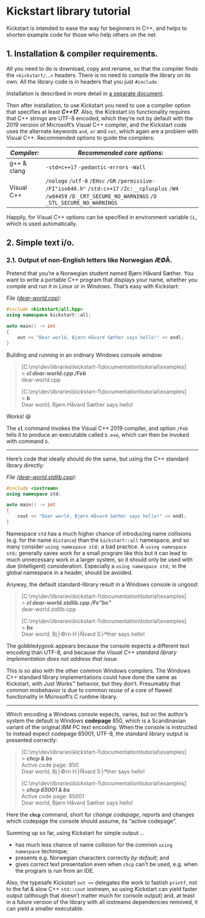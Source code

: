 # Kickstart library tutorial

Kickstart is intended to ease the way for beginners in C++, and helps to shorten example code for those who help others on the net.

## 1. Installation & compiler requirements.

All you need to do is download, copy and rename, so that the compiler finds the `<kickstart/`&hellip;`>` headers. There is no need to compile the library on its own. All the library code is in headers that you just `#include`.

Installation is described in more detail in [a separate document](../../source/examples/hello-world.md).

Then after installation, to use Kickstart you need to use a compiler option that specifies at least ***C++17***. Also, the Kickstart i/o functionality requires that C++ strings are UTF-8 encoded, which they’re not by default with the 2019 version of Microsoft’s Visual C++ compiler, and the Kickstart code uses the alternate keywords `and`, `or` and `not`, which again are a problem with Visual C++. Recommended options to guide the compilers:

| *Compiler:* | *Recommended core options:* |
|-|-|
| g++ &amp; clang | `-std=c++17` `-pedantic-errors` `-Wall` |
| Visual C++ | `/nologo` `/utf-8` `/EHsc` `/GR` `/permissive-` `/FI"iso646.h"` `/std:c++17` `/Zc:__cplusplus` `/W4` `/wd4459` `/D` `_CRT_SECURE_NO_WARNINGS` `/D` `_STL_SECURE_NO_WARNINGS` |

Happily, for Visual C++ options can be specified in environment variable `CL`, which is used automatically.


## 2. Simple text i/o.

### 2.1. Output of non-English letters like Norwegian ÆØÅ.

Pretend that you’re a Norwegian student named Bjørn Håvard Sæther. You want to write a portable C++ program that displays your name, whether you compile and run it in Linux or in Windows. That’s easy with Kickstart:

*File ([dear-world.cpp](examples/dear-world.cpp)):*
~~~cpp
#include <kickstart/all.hpp>
using namespace kickstart::all;

auto main() -> int
{
    out << "Dear world, Bjørn Håvard Sæther says hello!" << endl;
}
~~~

Building and running in an ordinary Windows console window:

> [C:\my\dev\libraries\kickstart-1\documentation\tutorial\examples]  
> \> ***cl dear-world.cpp /Feb***  
> dear-world.cpp
> 
> [C:\my\dev\libraries\kickstart-1\documentation\tutorial\examples]  
> \> ***b***  
> Dear world, Bjørn Håvard Sæther says hello!

Works! 😃

The **`cl`** command invokes the Visual C++ 2019 compiler, and option `/Feb` tells it to produce an executable called `b.exe`, which can then be invoked with command `b`.

---

Here’s code that ideally should do the same, but using the C++ standard library directly:

*File ([dear-world.stdlib.cpp](examples/dear-world.stdlib.cpp)):*
~~~cpp
#include <iostream>
using namespace std;

auto main() -> int
{
    cout << "Dear world, Bjørn Håvard Sæther says hello!" << endl;
}
~~~

Namespace `std` has a much higher chance of introducing name collisions (e.g. for the name `distance`) than the `kickstart::all` namespace, and so many consider `using namespace std;` a bad practice. A `using namespace std;` generally saves work for a small program like this but it can lead to much unnecessary work in a larger system, so it should only be used with due (intelligent) consideration. Especially a `using namespace std;` in the global namespace in a header, should be avoided.

Anyway, the default standard-library result in a Windows console is ungood:

> [C:\my\dev\libraries\kickstart-1\documentation\tutorial\examples]  
> \> ***cl dear-world.stdlib.cpp /Fe"bs"***  
> dear-world.stdlib.cpp  
> 
> [C:\my\dev\libraries\kickstart-1\documentation\tutorial\examples]  
> \> ***bs***  
> Dear world, Bj├©rn H├Ñvard S├ªther says hello!

The gobbledygook appears because the console expects a different text encoding than UTF-8, and because *the Visual C++ standard library implementation does not address that issue*.

This is so also with the other common Windows compilers. The Windows C++ standard library implementations could have done the same as Kickstart, with Just Works&trade; behavior, but they don’t. Presumably that common misbehavior is due to common *reuse* of a core of flawed functionality in Microsoft’s C runtime library.

---

Which encoding a Windows console expects, varies, but on the author’s system the default is Windows **codepage** 850, which is a Scandinavian variant of the original IBM PC text encoding. When the console is instructed to instead expect codepage 65001, UTF-8, the standard library output is presented correctly:

> [C:\my\dev\libraries\kickstart-1\documentation\tutorial\examples]  
> \> ***chcp & bs***  
> Active code page: 850  
> Dear world, Bj├©rn H├Ñvard S├ªther says hello!
> 
> [C:\my\dev\libraries\kickstart-1\documentation\tutorial\examples]  
> \> ***chcp 65001 & bs***  
> Active code page: 65001  
> Dear world, Bjørn Håvard Sæther says hello!

Here the **`chcp`** command, short for *change codepage*, reports and changes which codepage the console should assume, its “active codepage”.

Summing up so far, using Kickstart for simple output …

* has much less chance of name collision for the common `using namespace` technique;
* presents e.g. Norwegian characters correctly *by default*; and
* gives correct text presentation even when `chcp` can't be used, e.g. when the program is run from an IDE.

Also, the typesafe Kickstart `out <<` delegates the work to fastish `printf`, not to the fat & slow C++ `std::cout` iostream, so using Kickstart can yield faster output (although that doesn’t matter much for console output) and, at least in a future version of the library with all iostreams dependencies removed, it can yield a smaller executable.

